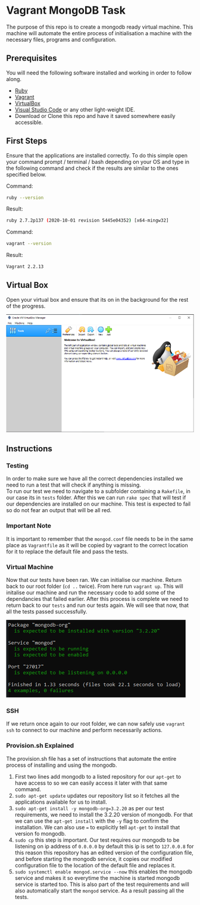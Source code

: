 # Vagrant MongoDB Task

The purpose of this repo is to create a mongodb ready virtual machine. This machine will automate the entire process of initialisation a machine with the necessary files, programs and configuration.

## Prerequisites

You will need the following software installed and working in order to follow along.

- [Ruby](https://www.ruby-lang.org/en/downloads/)
- [Vagrant](https://www.ruby-lang.org/en/downloads/)
- [VirtualBox](https://www.virtualbox.org/wiki/Downloads)
- [Visual Studio Code](https://code.visualstudio.com/download) or any other light-weight IDE.
- Download or Clone this repo and have it saved somewhere easily accessible.

## First Steps

Ensure that the applications are installed correctly. To do this simple open your command prompt / terminal / bash depending on your OS and type in the following command and check if the results are similar to the ones specified below.

Command:

```bash
ruby --version
```

Result:

```bash
ruby 2.7.2p137 (2020-10-01 revision 5445e04352) [x64-mingw32]
```

Command:

```bash
vagrant --version
```

Result:

```bash
Vagrant 2.2.13
```

## Virtual Box

Open your virtual box and ensure that its on in the background for the rest of the progress.

![VB](img/virtual_box.png)

## Instructions

### Testing

In order to make sure we have all the correct dependencies installed we need to run a test that will check if anything is missing.
</br>
To run our test we need to navigate to a subfolder containing a `Rakefile`, in our case its in `tests` folder. After this we can run `rake spec` that will test if our dependencies are installed on our machine. This test is expected to fail so do not fear an output that will be all red.

### Important Note

It is important to remember that the `mongod.conf` file needs to be in the same place as `Vagrantfile` as it will be copied by vagrant to the correct location for it to replace the default file and pass the tests.

### Virtual Machine

Now that our tests have been ran. We can initialise our machine. Return back to our root folder (`cd ..` twice). From here run `vagrant up`. This will initalise our machine and run the necessary code to add some of the dependancies that failed earlier. After this process is complete we need to return back to our `tests` and run our tests again. We will see that now, that all the tests passed successfully.

![rake](img/rake_test.png)

### SSH

If we return once again to our root folder, we can now safely use `vagrant ssh` to connect to our machine and perform necessarily actions.

### Provision.sh Explained

The provision.sh file has a set of instructions that automate the entire process of installing and using the mongodb.

1. First two lines add mongodb to a listed repository for our `apt-get` to have access to so we can easily access it later with that same command.
2. `sudo apt-get update` updates our repository list so it fetches all the applications available for us to install.
3. `sudo apt-get install -y mongodb-org=3.2.20` as per our test requirements, we need to install the 3.2.20 version of mongodb. For that we can use the `apt-get install` with the `-y` flag to confirm the installation. We can also use `=` to explicitly tell `apt-get` to install that version fo mongodb.
4. `sudo cp` this step is important. Our test requires our mongodb to be listening on ip address of `0.0.0.0` by default this ip is set to `127.0.0.8` for this reason this repository has an edited version of the configuration file, and before starting the mongodb service, it copies our modified configuration file to the location of the default file and replaces it.
5. `sudo systemctl enable mongod.service --now` this enables the mongodb service and makes it so everytime the machine is started mongodb service is started too. This is also part of the test requirements and will also automatically start the `mongod` service. As a result passing all the tests.
